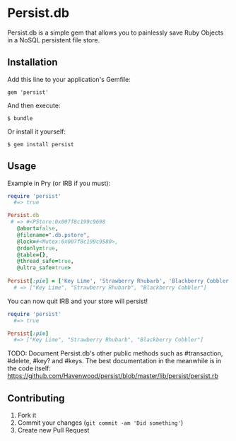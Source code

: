 # Persist.db

Persist.db is a simple gem that allows you to painlessly save Ruby Objects in a NoSQL persistent file store.

## Installation

Add this line to your application's Gemfile:

    gem 'persist'

And then execute:

    $ bundle

Or install it yourself:

    $ gem install persist

## Usage

Example in Pry (or IRB if you must):

```ruby
require 'persist'
  #=> true

Persist.db
 # => #<PStore:0x007f8c199c9698
   @abort=false,
   @filename=".db.pstore",
   @lock=#<Mutex:0x007f8c199c9580>,
   @rdonly=true,
   @table={},
   @thread_safe=true,
   @ultra_safe=true>
  
Persist[:pie] = ['Key Lime', 'Strawberry Rhubarb', 'Blackberry Cobbler']
  # => ["Key Lime", "Strawberry Rhubarb", "Blackberry Cobbler"]
```

You can now quit IRB and your store will persist!

```ruby
require 'persist'
  #=> true

Persist[:pie]
  #=> ["Key Lime", "Strawberry Rhubarb", "Blackberry Cobbler"]
```

TODO: Document Persist.db's other public methods such as #transaction, #delete, #key? and #keys. The best documentation in the meanwhile is in the code itself: https://github.com/Havenwood/persist/blob/master/lib/persist/persist.rb

## Contributing

1. Fork it
2. Commit your changes (`git commit -am 'Did something'`)
3. Create new Pull Request
